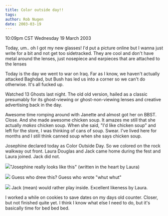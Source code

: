 ```yaml
---
title: Color outside day!!
tags: 
author: Rob Nugen
date: 2003-03-19
---
```


<p class=date>10:09pm CST Wednesday 19 March 2003</p>

<p>Today, um..  oh I got my new glasses!  I'd put a picture online but
I wanna just write for a bit and not get too sidetracked.  They are
cool and don't have metal around the lenses, just nosepiece and
earpieces that are attached to the lenses</p>

<p>Today is the day we went to war on Iraq.  Far as I know, we haven't
actually attacked Baghdad, but Bush has led us into a corner so we
can't do otherwise.  It's all fucked up.</p>

<p>Watched 13 Ghosts last night.  The old old version, hailed as a
classic presumably for its ghost-viewing or ghost-non-viewing lenses
and creative advertising back in the day.</p>

<p>Awesome time romping around with Janette and almost got her on
BBST.  Close.  And she made awesome chicken soup.  It amazes me still
that she actually <em>makes</em> chicken soup.  When she said, "I'd
like chicken soup" and left for the store, I was thinking of cans of
soup.  Swear.  I've lived here for months and I still think canned
soup when she says chicken soup.</p>

<p>Josephine declared today as Color Outside Day.  So we colored on
the rock walkway out front.  Laura Douglas and Jack came home during the fest
and Laura joined.  Jack did not.</p>

<p><a href="/images/home/janette/dallas/color_outside_day.jpg"><img
src="/images/home/janette/dallas/thumbs/color_outside_day.jpg"></a>"Josephine
really looks like this" (written in the heart by Laura)</p>

<p><a href="/images/home/janette/dallas/whut_whut.jpg"><img
src="/images/home/janette/dallas/thumbs/whut_whut.jpg"></a> Guess who drew
this?  Guess who wrote "whut whut"</p>

<p><a href="/images/home/janette/dallas/jack.jpg"><img
src="/images/home/janette/dallas/thumbs/jack.jpg"></a> Jack (mean) would
rather play inside.  Excellent likeness by Laura.</p>

<p>I worked a while on cookies to save dates on my days old counter.
Closer, but not finished quite yet.  I think I know what else I need
to do, but it's basically time for bed bed bed.</p>
